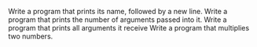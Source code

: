 Write a program that prints its name, followed by a new line.
Write a program that prints the number of arguments passed into it.
Write a program that prints all arguments it receive
Write a program that multiplies two numbers.


